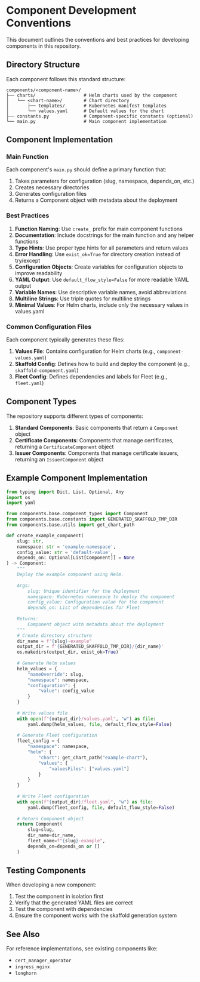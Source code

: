 # Component Development Conventions

This document outlines the conventions and best practices for developing components in this repository.

## Directory Structure

Each component follows this standard structure:

```
components/<component-name>/
├── charts/                  # Helm charts used by the component
│   └── <chart-name>/        # Chart directory
│       ├── templates/       # Kubernetes manifest templates
│       └── values.yaml      # Default values for the chart
├── constants.py             # Component-specific constants (optional)
└── main.py                  # Main component implementation
```

## Component Implementation

### Main Function

Each component's `main.py` should define a primary function that:

1. Takes parameters for configuration (slug, namespace, depends_on, etc.)
2. Creates necessary directories
3. Generates configuration files
4. Returns a Component object with metadata about the deployment

### Best Practices

1. **Function Naming**: Use `create_` prefix for main component functions
2. **Documentation**: Include docstrings for the main function and any helper functions
3. **Type Hints**: Use proper type hints for all parameters and return values
4. **Error Handling**: Use `exist_ok=True` for directory creation instead of try/except
5. **Configuration Objects**: Create variables for configuration objects to improve readability
6. **YAML Output**: Use `default_flow_style=False` for more readable YAML output
7. **Variable Names**: Use descriptive variable names, avoid abbreviations
8. **Multiline Strings**: Use triple quotes for multiline strings
9. **Minimal Values**: For Helm charts, include only the necessary values in values.yaml

### Common Configuration Files

Each component typically generates these files:

1. **Values File**: Contains configuration for Helm charts (e.g., `component-values.yaml`)
2. **Skaffold Config**: Defines how to build and deploy the component (e.g., `skaffold-component.yaml`)
3. **Fleet Config**: Defines dependencies and labels for Fleet (e.g., `fleet.yaml`)

## Component Types

The repository supports different types of components:

1. **Standard Components**: Basic components that return a `Component` object
2. **Certificate Components**: Components that manage certificates, returning a `CertificateComponent` object
3. **Issuer Components**: Components that manage certificate issuers, returning an `IssuerComponent` object

## Example Component Implementation

```python
from typing import Dict, List, Optional, Any
import os
import yaml

from components.base.component_types import Component
from components.base.constants import GENERATED_SKAFFOLD_TMP_DIR
from components.base.utils import get_chart_path

def create_example_component(
    slug: str,
    namespace: str = 'example-namespace',
    config_value: str = 'default-value',
    depends_on: Optional[List[Component]] = None
) -> Component:
    """
    Deploy the example component using Helm.
    
    Args:
        slug: Unique identifier for the deployment
        namespace: Kubernetes namespace to deploy the component
        config_value: Configuration value for the component
        depends_on: List of dependencies for Fleet
        
    Returns:
        Component object with metadata about the deployment
    """
    # Create directory structure
    dir_name = f"{slug}-example"
    output_dir = f'{GENERATED_SKAFFOLD_TMP_DIR}/{dir_name}'
    os.makedirs(output_dir, exist_ok=True)
    
    # Generate Helm values
    helm_values = {
        "nameOverride": slug,
        "namespace": namespace,
        "configuration": {
            "value": config_value
        }
    }
    
    # Write values file
    with open(f"{output_dir}/values.yaml", "w") as file:
        yaml.dump(helm_values, file, default_flow_style=False)
    
    # Generate Fleet configuration
    fleet_config = {
        "namespace": namespace,
        "helm": {
            "chart": get_chart_path("example-chart"),
            "values": {
                "valuesFiles": ["values.yaml"]
            }
        }
    }
    
    # Write Fleet configuration
    with open(f"{output_dir}/fleet.yaml", "w") as file:
        yaml.dump(fleet_config, file, default_flow_style=False)
    
    # Return Component object
    return Component(
        slug=slug,
        dir_name=dir_name,
        fleet_name=f"{slug}-example",
        depends_on=depends_on or []
    )
```

## Testing Components

When developing a new component:

1. Test the component in isolation first
2. Verify that the generated YAML files are correct
3. Test the component with dependencies
4. Ensure the component works with the skaffold generation system

## See Also

For reference implementations, see existing components like:
- `cert_manager_operator`
- `ingress_nginx`
- `longhorn`
